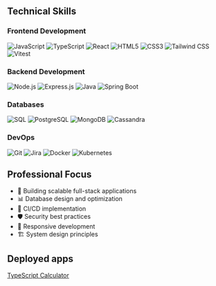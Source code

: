 ## Technical Skills

### Frontend Development
![JavaScript](https://img.shields.io/badge/-JavaScript-F7DF1E?style=badge&logo=javascript&logoColor=black)
![TypeScript](https://img.shields.io/badge/-TypeScript-3178C6?style=badge&logo=typescript&logoColor=white)
![React](https://img.shields.io/badge/-React-61DAFB?style=badge&logo=react&logoColor=black)
![HTML5](https://img.shields.io/badge/-HTML5-E34F26?style=badge&logo=html5&logoColor=white)
![CSS3](https://img.shields.io/badge/-CSS3-1572B6?style=badge&logo=css3&logoColor=white)
![Tailwind CSS](https://img.shields.io/badge/Tailwind_CSS-grey?style=badge&logo=tailwind-css&logoColor=38B2AC)
![Vitest](https://img.shields.io/badge/Vitest-6E9F18?logo=vitest&logoColor=fff)


### Backend Development
![Node.js](https://img.shields.io/badge/-Node.js-339933?style=badge&logo=node.js&logoColor=white)
![Express.js](https://img.shields.io/badge/Express.js-%23404d59.svg?logo=express&logoColor=%2361DAFB)
![Java](https://img.shields.io/badge/-Java-007396?style=badge&logo=java&logoColor=white)
![Spring Boot](https://img.shields.io/badge/-Spring%20Boot-6DB33F?style=badge&logo=spring-boot&logoColor=white)

### Databases
![SQL](https://img.shields.io/badge/-SQL-4479A1?style=badge&logo=mysql&logoColor=white)
![PostgreSQL](https://img.shields.io/badge/-PostgreSQL-336791?style=badge&logo=postgresql&logoColor=white)
![MongoDB](https://img.shields.io/badge/-MongoDB-47A248?style=badge&logo=mongodb&logoColor=white)
![Cassandra](https://img.shields.io/badge/Cassandra-%231287B1.svg?logo=apache-cassandra&logoColor=white)

### DevOps
![Git](https://img.shields.io/badge/-Git-F05032?style=badge&logo=git&logoColor=white)
![Jira](https://img.shields.io/badge/Jira-0052CC?style=badge&logo=Jira&logoColor=white)
![Docker](https://img.shields.io/badge/-Docker-2496ED?style=badge&logo=docker&logoColor=white)
![Kubernetes](https://img.shields.io/badge/Kubernetes-326CE5?style=badge&logo=Kubernetes&logoColor=white)


## Professional Focus
- 🎯 Building scalable full-stack applications
- 📊 Database design and optimization
- 🔄 CI/CD implementation
- 🛡️ Security best practices
- 📱 Responsive development
- 🏗️ System design principles

## Deployed apps
<a href="https://mprskalo01.github.io/the-odin-calculator/" target="_blank" rel="noopener noreferrer">TypeScript Calculator</a>
